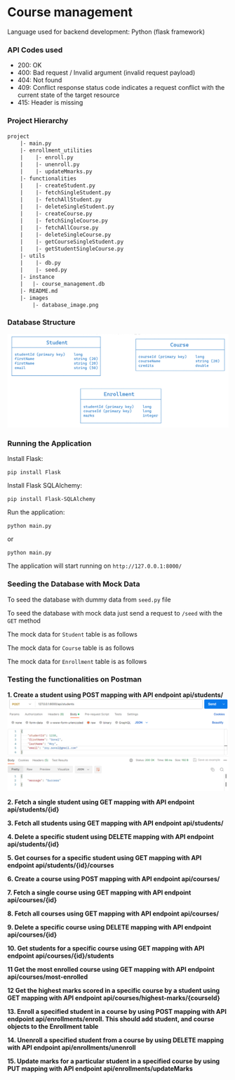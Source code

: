 # Course management

Language used for backend development: Python (flask framework)

### API Codes used

- 200: OK
- 400: Bad request / Invalid argument (invalid request payload)
- 404: Not found
- 409: Conflict response status code indicates a request conflict with the current state of the target resource
- 415: Header is missing

### Project Hierarchy

```
project
    |- main.py
    |- enrollment_utilities
    |    |- enroll.py
    |    |- unenroll.py
    |    |- updateMmarks.py
    |- functionalities
    |    |- createStudent.py
    |    |- fetchSingleStudent.py
    |    |- fetchAllStudent.py
    |    |- deleteSingleStudent.py
    |    |- createCourse.py
    |    |- fetchSingleCourse.py
    |    |- fetchAllCourse.py
    |    |- deleteSingleCourse.py
    |    |- getCourseSingleStudent.py
    |    |- getStudentSingleCourse.py
    |- utils
    |    |- db.py
    |    |- seed.py
    |- instance
    |   |- course_management.db
    |- README.md
    |- images
        |- database_image.png
```

### Database Structure
![Database architecture](images/database_image.png)

### Running the Application
Install Flask:
```
pip install Flask
```
Install Flask SQLAlchemy:
```
pip install Flask-SQLAlchemy
```
Run the application:
```
python main.py
```
or
```
python main.py
```
The application will start running on `http://127.0.0.1:8000/`

### Seeding the Database with Mock Data
To seed the database with dummy data from `seed.py` file

To seed the database with mock data just send a request to `/seed` with the `GET` method

The mock data for `Student` table is as follows

The mock data for `Course` table is as follows

The mock data for `Enrollment` table is as follows

### Testing the functionalities on Postman
**1. Create a student using POST mapping with API endpoint api/students/**
![Example of #1](images/1.png)

**2. Fetch a single student using GET mapping with API endpoint api/students/{id}**

**3. Fetch all students using GET mapping with API endpoint api/students/**

**4. Delete a specific student using DELETE mapping with API endpoint api/students/{id}**

**5. Get courses for a specific student using GET mapping with API endpoint api/students/{id}/courses**

**6. Create a course using POST mapping with API endpoint api/courses/**

**7. Fetch a single course using GET mapping with API endpoint api/courses/{id}**

**8. Fetch all courses using GET mapping with API endpoint api/courses/**

**9. Delete a specific course using DELETE mapping with API endpoint api/courses/{id}**

**10. Get students for a specific course using GET mapping with API endpoint api/courses/{id}/students**

**11 Get the most enrolled course using GET mapping with API endpoint api/courses/most-enrolled**

**12 Get the highest marks scored in a specific course by a student using GET mapping with API endpoint api/courses/highest-marks/{courseId}**

**13. Enroll a specified student in a course by using POST mapping with API endpoint api/enrollments/enroll. This should add student, and course objects to the Enrollment table**

**14. Unenroll a specified student from a course by using DELETE mapping with API endpoint api/enrollments/unenroll**

**15. Update marks for a particular student in a specified course by using PUT mapping with API endpoint api/enrollments/updateMarks**
